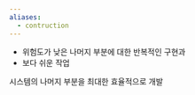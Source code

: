 ```yaml
---
aliases:
  - contruction
---
```

- 위험도가 낮은 나머지 부분에 대한 반복적인 구현과
- 보다 쉬운 작업


시스템의 나머지 부분을 최대한 효율적으로 개발
